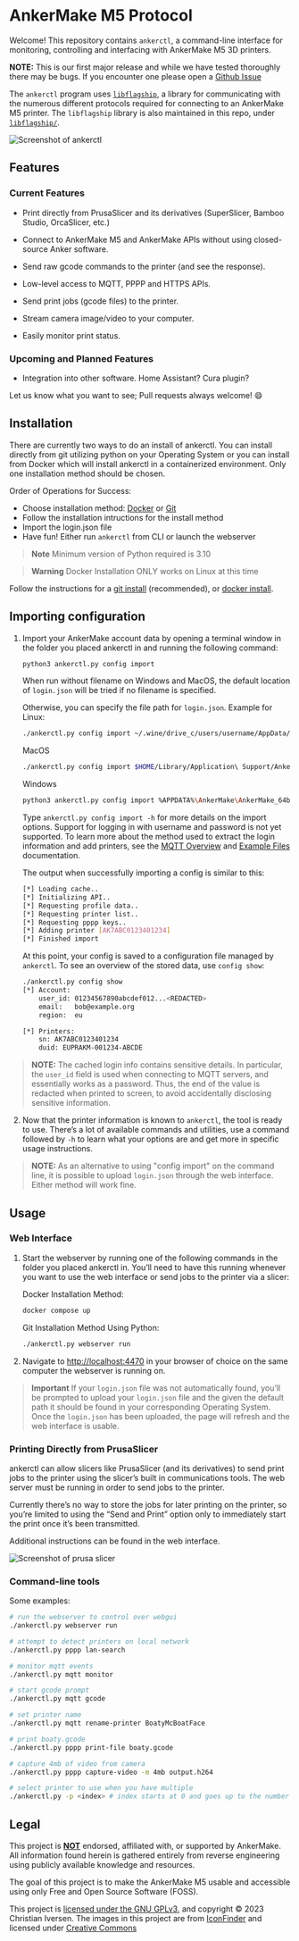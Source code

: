 # AnkerMake M5 Protocol

Welcome! This repository contains `ankerctl`, a command-line interface for monitoring, controlling and interfacing with AnkerMake M5 3D printers.

**NOTE:** This is our first major release and while we have tested thoroughly there may be bugs. If you encounter one please open a [Github Issue](https://github.com/Ankermgmt/ankermake-m5-protocol/issues/new/choose)

The `ankerctl` program uses [`libflagship`](documentation/developer-docs/libflagship.md), a library for communicating with the numerous different protocols required for connecting to an AnkerMake M5 printer. The `libflagship` library is also maintained in this repo, under [`libflagship/`](libflagship/).

![Screenshot of ankerctl](/documentation/web-interface.png "Screenshot of ankerctl web interface")

## Features

### Current Features

 - Print directly from PrusaSlicer and its derivatives (SuperSlicer, Bamboo Studio, OrcaSlicer, etc.)

 - Connect to AnkerMake M5 and AnkerMake APIs without using closed-source Anker software.

 - Send raw gcode commands to the printer (and see the response).

 - Low-level access to MQTT, PPPP and HTTPS APIs.

 - Send print jobs (gcode files) to the printer.

 - Stream camera image/video to your computer.

 - Easily monitor print status.

### Upcoming and Planned Features

 - Integration into other software. Home Assistant? Cura plugin?

Let us know what you want to see; Pull requests always welcome! :smile:

## Installation

There are currently two ways to do an install of ankerctl. You can install directly from git utilizing python on your Operating System or you can install from Docker which will install ankerctl in a containerized environment. Only one installation method should be chosen. 

Order of Operations for Success:
- Choose installation method: [Docker](documentation/install-from-docker.md) or [Git](documentation/install-from-git.md)
- Follow the installation intructions for the install method
- Import the login.json file
- Have fun! Either run `ankerctl` from CLI or launch the webserver

> **Note**
> Minimum version of Python required is 3.10

> **Warning**
> Docker Installation ONLY works on Linux at this time

Follow the instructions for a [git install](documentation/install-from-git.md) (recommended), or [docker install](documentation/install-from-docker.md).

## Importing configuration

1. Import your AnkerMake account data by opening a terminal window in the folder you placed ankerctl in and running the following command:

   ```sh
   python3 ankerctl.py config import
   ```

   When run without filename on Windows and MacOS, the default location of `login.json` will be tried if no filename is specified.

   Otherwise, you can specify the file path for `login.json`. Example for Linux:
   ```sh
   ./ankerctl.py config import ~/.wine/drive_c/users/username/AppData/Local/AnkerMake/AnkerMake_64bit_fp/login.json
   ```
   MacOS
   ```sh
   ./ankerctl.py config import $HOME/Library/Application\ Support/AnkerMake/AnkerMake_64bit_fp/login.json
   ```
   Windows
   ```sh
   python3 ankerctl.py config import %APPDATA%\AnkerMake\AnkerMake_64bit_fp\login.json
   ```

   Type `ankerctl.py config import -h` for more details on the import options. Support for logging in with username and password is not yet supported. To learn more about the method used to extract the login information and add printers, see the [MQTT Overview](documentation/developer-docs/mqtt-overview.md) and [Example Files](documentation/developer-docs/example-file-usage) documentation.

   The output when successfully importing a config is similar to this:

   ```sh
   [*] Loading cache..
   [*] Initializing API..
   [*] Requesting profile data..
   [*] Requesting printer list..
   [*] Requesting pppp keys..
   [*] Adding printer [AK7ABC0123401234]
   [*] Finished import
   ```

   At this point, your config is saved to a configuration file managed by `ankerctl`. To see an overview of the stored data, use `config show`:

   ```sh
   ./ankerctl.py config show
   [*] Account:
       user_id: 01234567890abcdef012...<REDACTED>
       email:   bob@example.org
       region:  eu
   
   [*] Printers:
       sn: AK7ABC0123401234
       duid: EUPRAKM-001234-ABCDE
   ```

> **NOTE:** 
> The cached login info contains sensitive details. In particular, the `user_id` field is used when connecting to MQTT servers, and essentially works as a password. Thus, the end of the value is redacted when printed to screen, to avoid accidentally disclosing sensitive information.

2. Now that the printer information is known to `ankerctl`, the tool is ready to use. There’s a lot of available commands and utilities, use a command followed by `-h` to learn what your options are and get more in specific usage instructions.

> **NOTE:**
> As an alternative to using "config import" on the command line, it is possible to upload `login.json` through the web interface. Either method will work fine.

## Usage

### Web Interface

1. Start the webserver by running one of the following commands in the folder you placed ankerctl in. You’ll need to have this running whenever you want to use the web interface or send jobs to the printer via a slicer:

   Docker Installation Method:

   ```sh
   docker compose up
   ```

   Git Installation Method Using Python:

   ```sh
   ./ankerctl.py webserver run
   ```

2. Navigate to [http://localhost:4470](http://localhost:4470) in your browser of choice on the same computer the webserver is running on. 
 
 > **Important**
 > If your `login.json` file was not automatically found, you’ll be prompted to upload your `login.json` file and the given the default path it should be found in your corresponding Operating System. 
   Once the `login.json` has been uploaded, the page will refresh and the web interface is usable.

### Printing Directly from PrusaSlicer

ankerctl can allow slicers like PrusaSlicer (and its derivatives) to send print jobs to the printer using the slicer’s built in communications tools. The web server must be running in order to send jobs to the printer. 

Currently there’s no way to store the jobs for later printing on the printer, so you’re limited to using the “Send and Print” option only to immediately start the print once it’s been transmitted. 

Additional instructions can be found in the web interface.

![Screenshot of prusa slicer](/static/img/setup/prusaslicer-2.png "Screenshot of prusa slicer")

### Command-line tools

Some examples:

```sh
# run the webserver to control over webgui
./ankerctl.py webserver run

# attempt to detect printers on local network
./ankerctl.py pppp lan-search

# monitor mqtt events
./ankerctl.py mqtt monitor

# start gcode prompt
./ankerctl.py mqtt gcode

# set printer name
./ankerctl.py mqtt rename-printer BoatyMcBoatFace

# print boaty.gcode
./ankerctl.py pppp print-file boaty.gcode

# capture 4mb of video from camera
./ankerctl.py pppp capture-video -m 4mb output.h264

# select printer to use when you have multiple
./ankerctl.py -p <index> # index starts at 0 and goes up to the number of printers you have
```

## Legal

This project is **<u>NOT</u>** endorsed, affiliated with, or supported by AnkerMake. All information found herein is gathered entirely from reverse engineering using publicly available knowledge and resources.

The goal of this project is to make the AnkerMake M5 usable and accessible using only Free and Open Source Software (FOSS).

This project is [licensed under the GNU GPLv3](LICENSE), and copyright © 2023 Christian Iversen.
The images in this project are from [IconFinder](https://www.iconfinder.com/iconsets/3d-printing-line) and licensed under [Creative Commons](https://creativecommons.org/licenses/by/3.0/)
